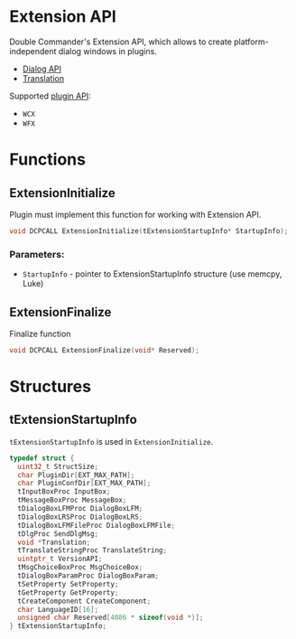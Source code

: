 Extension API
==========

Double Commander's Extension API, which allows to create platform-independent dialog windows in plugins.

- [Dialog API](dialog_api.md)
- [Translation](translation.md)

Supported [plugin API](https://github.com/doublecmd/doublecmd/wiki/Plugins-development):

- `WCX`
- `WFX`

# Functions

## ExtensionInitialize
Plugin must implement this function for working with Extension API.

```c
void DCPCALL ExtensionInitialize(tExtensionStartupInfo* StartupInfo);
```

### Parameters:

- `StartupInfo` - pointer to ExtensionStartupInfo structure (use memcpy, Luke)

## ExtensionFinalize
Finalize function


```c
void DCPCALL ExtensionFinalize(void* Reserved);
```


# Structures

## tExtensionStartupInfo

`tExtensionStartupInfo` is used in `ExtensionInitialize`.


```c
typedef struct {
  uint32_t StructSize;
  char PluginDir[EXT_MAX_PATH];
  char PluginConfDir[EXT_MAX_PATH];
  tInputBoxProc InputBox;
  tMessageBoxProc MessageBox;
  tDialogBoxLFMProc DialogBoxLFM;
  tDialogBoxLRSProc DialogBoxLRS;
  tDialogBoxLFMFileProc DialogBoxLFMFile;
  tDlgProc SendDlgMsg;
  void *Translation;
  tTranslateStringProc TranslateString;
  uintptr_t VersionAPI;
  tMsgChoiceBoxProc MsgChoiceBox;
  tDialogBoxParamProc DialogBoxParam;
  tSetProperty SetProperty;
  tGetProperty GetProperty;
  tCreateComponent CreateComponent;
  char LanguageID[16];
  unsigned char Reserved[4086 * sizeof(void *)];
} tExtensionStartupInfo;
```
